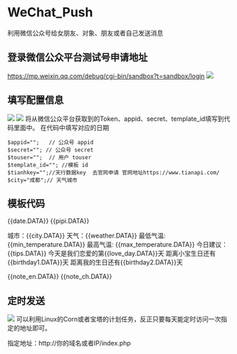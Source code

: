 # WeChat_Push
利用微信公众号给女朋友、对象、朋友或者自己发送消息

## 登录微信公众平台测试号申请地址
https://mp.weixin.qq.com/debug/cgi-bin/sandbox?t=sandbox/login
![](https://s1.328888.xyz/2022/08/23/byzfp.png)

## 填写配置信息
![](https://s1.328888.xyz/2022/08/23/byq1y.png)
![](https://s1.328888.xyz/2022/08/23/bzjAk.png)
将从微信公众平台获取到的Token、appid、secret、template_id填写到代码里面中。
在代码中填写对应的日期
``` 
$appid="";   // 公众号 appid
$secret=""; // 公众号 secret
$touser="";  // 用户 touser
$template_id=""; //模板 id
$tianhkey="";//天行数据key  去官网申请 官网地址https://www.tianapi.com/
$city="成都";// 天气城市

```

## 模板代码
{{date.DATA}}
{{pipi.DATA}}

城市：{{city.DATA}}
天气：{{weather.DATA}}
最低气温: {{min_temperature.DATA}}
最高气温: {{max_temperature.DATA}}
今日建议：{{tips.DATA}}
今天是我们恋爱的第{{love_day.DATA}}天
距离小宝生日还有{{birthday1.DATA}}天
距离我的生日还有{{birthday2.DATA}}天

{{note_en.DATA}}
{{note_ch.DATA}}

## 定时发送
![](https://s1.328888.xyz/2022/08/23/bzlyr.png)
可以利用Linux的Corn或者宝塔的计划任务，反正只要每天能定时访问一次指定的地址即可。

指定地址：http://你的域名或者IP/index.php


